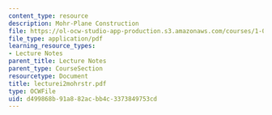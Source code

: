 ```yaml
---
content_type: resource
description: Mohr-Plane Construction
file: https://ol-ocw-studio-app-production.s3.amazonaws.com/courses/1-033-mechanics-of-material-systems-an-energy-approach-fall-2003/d499868b91a882acbb4c3373849753cd_lecturei2mohrstr.pdf
file_type: application/pdf
learning_resource_types:
- Lecture Notes
parent_title: Lecture Notes
parent_type: CourseSection
resourcetype: Document
title: lecturei2mohrstr.pdf
type: OCWFile
uid: d499868b-91a8-82ac-bb4c-3373849753cd
---
```

